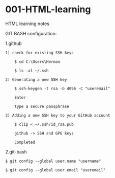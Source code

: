 # 001-HTML-learning
HTML learning notes


GIT BASH configuration:

1.github

    1) check for existing SSH keys

        $ cd C:\Users\Herman

        $ ls -al ~/.ssh

    2) Generating a new SSH key

        $ ssh-keygen -t rsa -b 4096 -C "useremail"

        Enter

        type a secure passphrase

    3) Adding a new SSH key to your GitHub account

        $ clip < ~/.ssh/id_rsa.pub

        github -> SSH and GPG keys

        Completed

2.git-bash

    $ git config --global user.name "username"
    
    $ git config --global user.email "useremail"